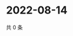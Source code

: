 # 2022-08-14

共 0 条

<!-- BEGIN WEIBO -->
<!-- 最后更新时间 Sun Aug 14 2022 20:08:23 GMT+0800 (China Standard Time) -->

<!-- END WEIBO -->
